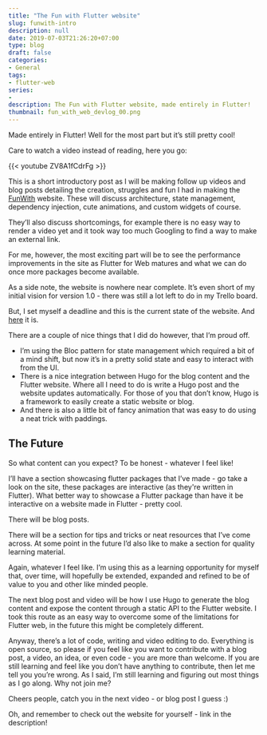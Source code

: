 ```yaml
---
title: "The Fun with Flutter website"
slug: funwith-intro
description: null
date: 2019-07-03T21:26:20+07:00
type: blog
draft: false
categories:
- General
tags:
- flutter-web
series:
-
description: The Fun with Flutter website, made entirely in Flutter!
thumbnail: fun_with_web_devlog_00.png
---
```

Made entirely in Flutter! Well for the most part but it’s still pretty cool!

Care to watch a video instead of reading, here you go:

{{< youtube ZV8A1fCdrFg >}}

This is a short introductory post as I will be making follow up videos and blog posts detailing the creation, struggles and fun I had in making the [FunWith](https://www.funwith.app) website. These will discuss architecture, state management, dependency injection, cute animations, and custom widgets of course. 

They’ll also discuss shortcomings, for example there is no easy way to render a video yet and it took way too much Googling to find a way to make an external link.

For me, however, the most exciting part will be to see the performance improvements in the site as Flutter for Web matures and what we can do once more packages become available.

As a side note, the website is nowhere near complete. It’s even short of my initial vision for version 1.0 - there was still a lot left to do in my Trello board.

But, I set myself a deadline and this is the current state of the website. And [here](https://www.funwith.app) it is.

There are a couple of nice things that I did do however, that I’m proud off.

* I’m using the Bloc pattern for state management which required a bit of a mind shift, but now it’s in a pretty solid state and easy to interact with from the UI.
* There is a nice integration between Hugo for the blog content and the Flutter website. Where all I need to do is write a Hugo post and the website updates automatically. For those of you that don’t know, Hugo is a framework to easily create a static website or blog.
* And there is also a little bit of fancy animation that was easy to do using a neat trick with paddings.

## The Future

So what content can you expect? To be honest - whatever I feel like!

I’ll have a section showcasing flutter packages that I’ve made - go take a look on the site, these packages are interactive (as they're written in Flutter). What better way to showcase a Flutter package than have it be interactive on a website made in Flutter - pretty cool.

There will be blog posts.

There will be a section for tips and tricks or neat resources that I’ve come across. At some point in the future I’d also like to make a section for quality learning material.

Again, whatever I feel like. I’m using this as a learning opportunity for myself that, over time, will hopefully be extended, expanded and refined to be of value to you and other like minded people.

The next blog post and video will be how I use Hugo to generate the blog content and expose the content through a static API to the Flutter website. I took this route as an easy way to overcome some of the limitations for Flutter web, in the future this might be completely different.

Anyway, there’s a lot of code, writing and video editing to do. Everything is open source, so please if you feel like you want to contribute with a blog post, a video, an idea, or even code - you are more than welcome. If you are still learning and feel like you don’t have anything to contribute, then let me tell you you’re wrong. As I said, I’m still learning and figuring out most things as I go along. Why not join me?

Cheers people, catch you in the next video - or blog post I guess :)

Oh, and remember to check out the website for yourself - link in the description!
